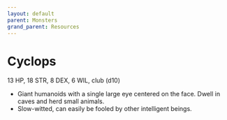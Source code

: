 ```yaml
---
layout: default
parent: Monsters
grand_parent: Resources
---
```


# Cyclops

13 HP, 18 STR, 8 DEX, 6 WIL, club (d10)

- Giant humanoids with a single large eye centered on the face.   Dwell in caves and herd small animals.
- Slow-witted, can easily be fooled by other intelligent beings.


